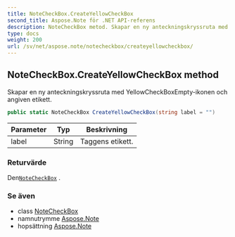 ```yaml
---
title: NoteCheckBox.CreateYellowCheckBox
second_title: Aspose.Note för .NET API-referens
description: NoteCheckBox metod. Skapar en ny anteckningskryssruta med YellowCheckBoxEmptyikonen och angiven etikett.
type: docs
weight: 200
url: /sv/net/aspose.note/notecheckbox/createyellowcheckbox/
---
```

## NoteCheckBox.CreateYellowCheckBox method

Skapar en ny anteckningskryssruta med YellowCheckBoxEmpty-ikonen och angiven etikett.

```csharp
public static NoteCheckBox CreateYellowCheckBox(string label = "")
```

| Parameter | Typ | Beskrivning |
| --- | --- | --- |
| label | String | Taggens etikett. |

### Returvärde

Den[`NoteCheckBox`](../) .

### Se även

* class [NoteCheckBox](../)
* namnutrymme [Aspose.Note](../../notecheckbox/)
* hopsättning [Aspose.Note](../../../)


